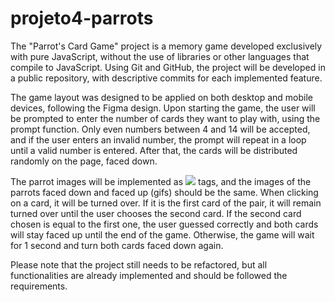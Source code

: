 # projeto4-parrots


The "Parrot's Card Game" project is a memory game developed exclusively with pure JavaScript, without the use of libraries or other languages that compile to JavaScript. Using Git and GitHub, the project will be developed in a public repository, with descriptive commits for each implemented feature.

The game layout was designed to be applied on both desktop and mobile devices, following the Figma design. Upon starting the game, the user will be prompted to enter the number of cards they want to play with, using the prompt function. Only even numbers between 4 and 14 will be accepted, and if the user enters an invalid number, the prompt will repeat in a loop until a valid number is entered. After that, the cards will be distributed randomly on the page, faced down.

The parrot images will be implemented as <img src="..."> tags, and the images of the parrots faced down and faced up (gifs) should be the same. When clicking on a card, it will be turned over. If it is the first card of the pair, it will remain turned over until the user chooses the second card. If the second card chosen is equal to the first one, the user guessed correctly and both cards will stay faced up until the end of the game. Otherwise, the game will wait for 1 second and turn both cards faced down again.

Please note that the project still needs to be refactored, but all functionalities are already implemented and should be followed the requirements.
